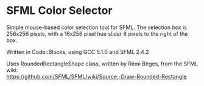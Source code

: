 # SFML Color Selector  
Simple mouse-based color selection tool for SFML. The selection box is 256x256 pixels, with a 16x256 pixel hue slider 8 pixels to the right of the box.

Written in Code::Blocks, using GCC 5.1.0 and SFML 2.4.2

Uses RoundedRectangleShape class, written by Rémi Bèges, from the SFML wiki:   
https://github.com/SFML/SFML/wiki/Source:-Draw-Rounded-Rectangle
